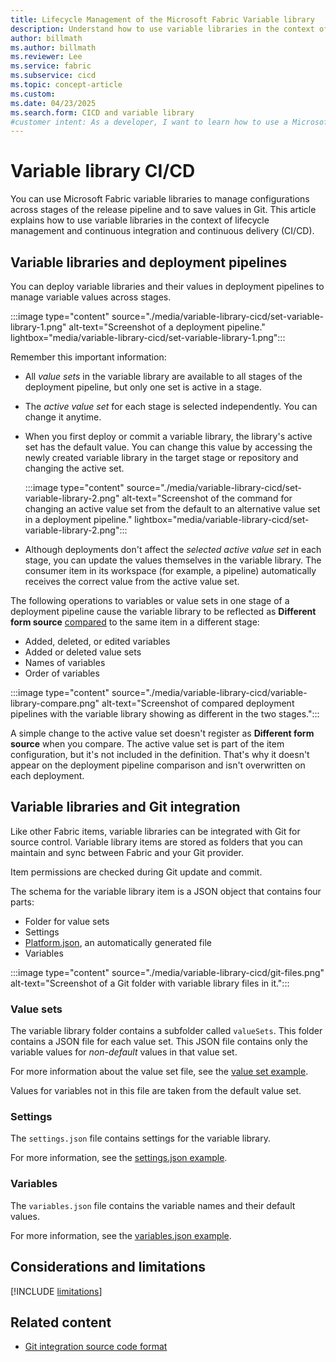 ```yaml
---
title: Lifecycle Management of the Microsoft Fabric Variable library
description: Understand how to use variable libraries in the context of lifecycle management and CI/CD.
author: billmath
ms.author: billmath
ms.reviewer: Lee
ms.service: fabric
ms.subservice: cicd
ms.topic: concept-article
ms.custom:
ms.date: 04/23/2025
ms.search.form: CICD and variable library
#customer intent: As a developer, I want to learn how to use a Microsoft Fabric variable library to manage my content lifecycle.
---
```


# Variable library CI/CD 

You can use Microsoft Fabric variable libraries to manage configurations across stages of the release pipeline and to save values in Git. This article explains how to use variable libraries in the context of lifecycle management and continuous integration and continuous delivery (CI/CD).

## Variable libraries and deployment pipelines

You can deploy variable libraries and their values in deployment pipelines to manage variable values across stages.

:::image type="content" source="./media/variable-library-cicd/set-variable-library-1.png" alt-text="Screenshot of a deployment pipeline." lightbox="media/variable-library-cicd/set-variable-library-1.png":::

Remember this important information:

- All *value sets* in the variable library are available to all stages of the deployment pipeline, but only one set is active in a stage.
- The *active value set* for each stage is selected independently. You can change it anytime.
- When you first deploy or commit a variable library, the library's active set has the default value. You can change this value by accessing the newly created variable library in the target stage or repository and changing the active set.

  :::image type="content" source="./media/variable-library-cicd/set-variable-library-2.png" alt-text="Screenshot of the command for changing an active value set from the default to an alternative value set in a deployment pipeline." lightbox="media/variable-library-cicd/set-variable-library-2.png":::

- Although deployments don't affect the *selected active value set* in each stage, you can update the values themselves in the variable library. The consumer item in its workspace (for example, a pipeline) automatically receives the correct value from the active value set.

The following operations to variables or value sets in one stage of a deployment pipeline cause the variable library to be reflected as **Different form source** [compared](../deployment-pipelines/compare-pipeline-content.md) to the same item in a different stage:

- Added, deleted, or edited variables
- Added or deleted value sets
- Names of variables
- Order of variables

:::image type="content" source="./media/variable-library-cicd/variable-library-compare.png" alt-text="Screenshot of compared deployment pipelines with the variable library showing as different in the two stages.":::

A simple change to the active value set doesn't register as **Different form source** when you compare. The active value set is part of the item configuration, but it's not included in the definition. That's why it doesn't appear on the deployment pipeline comparison and isn't overwritten on each deployment.

## Variable libraries and Git integration

Like other Fabric items, variable libraries can be integrated with Git for source control. Variable library items are stored as folders that you can maintain and sync between Fabric and your Git provider.

Item permissions are checked during Git update and commit.

The schema for the variable library item is a JSON object that contains four parts:

- Folder for value sets
- Settings
- [Platform.json](/rest/api/fabric/articles/item-management/definitions/item-definition-overview#platform-file), an automatically generated file
- Variables

:::image type="content" source="./media/variable-library-cicd/git-files.png" alt-text="Screenshot of a Git folder with variable library files in it.":::

### Value sets

The variable library folder contains a subfolder called `valueSets`. This folder contains a JSON file for each value set. This JSON file contains only the variable values for *non-default* values in that value set.

For more information about the value set file, see the [value set example](/rest/api/fabric/articles/item-management/definitions/variable-library-definition#valueset).

Values for variables not in this file are taken from the default value set.

### Settings

The `settings.json` file contains settings for the variable library.

For more information, see the [settings.json example](/rest/api/fabric/articles/item-management/definitions/variable-library-definition#settingsjson-example-).

### Variables

The `variables.json` file contains the variable names and their default values.

For more information, see the [variables.json example](/rest/api/fabric/articles/item-management/definitions/variable-library-definition#variables).

## Considerations and limitations

[!INCLUDE [limitations](../includes/variable-library-limitations.md)]

## Related content

- [Git integration source code format](../git-integration/source-code-format.md)
